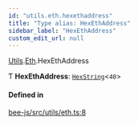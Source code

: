 ```yaml
---
id: "utils.eth.hexethaddress"
title: "Type alias: HexEthAddress"
sidebar_label: "HexEthAddress"
custom_edit_url: null
---
```


[Utils](../modules/utils.md).[Eth](../modules/utils.eth.md).HexEthAddress

Ƭ **HexEthAddress**: [`HexString`](utils.hex.hexstring.md)<``40``\>

#### Defined in

[bee-js/src/utils/eth.ts:8](https://github.com/ethersphere/bee-js/blob/0e69ca1/src/utils/eth.ts#L8)
